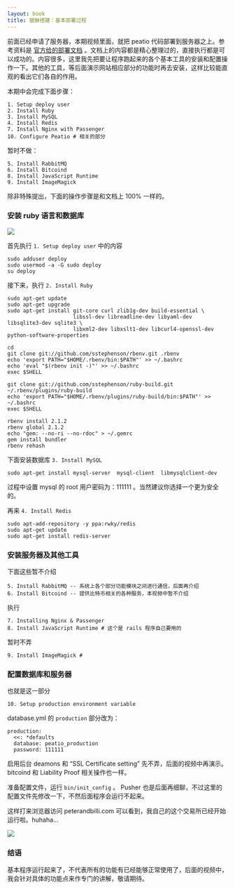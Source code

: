 ```yaml
---
layout: book
title: 貔貅搭建：基本部署过程
---
```


前面已经申请了服务器，本期视频里面，就把 peatio 代码部署到服务器之上。参考资料是 [官方给的部署文档](https://github.com/peatio/peatio/blob/master/doc/deploy-ubuntu.md) 。文档上的内容都是精心整理过的，直接执行都是可以成功的。内容很多，这里我先把要让程序跑起来的各个基本工具的安装和配置操作一下。其他的工具，等后面演示网站相应部分的功能时再去安装，这样比较能直观的看出它们各自的作用。


本期中会完成下面步骤：

    1. Setup deploy user
    2. Install Ruby
    3. Install MySQL
    4. Install Redis
    7. Install Nginx with Passenger
    10. Configure Peatio # 相关的部分

暂时不做：

    5. Install RabbitMQ
    6. Install Bitcoind
    8. Install JavaScript Runtime
    9. Install ImageMagick


<!-- 本文档中把都运行了那些具体的命令都记录一下吧，便于后面对照，或者重装服务器的话，复现整个场景 -->

除非特殊提出，下面的操作步骤是和文档上 100% 一样的。

### 安装 ruby 语言和数据库

![](http://media.happycasts.net/pic/peterpic/ruby-lang.png)

首先执行 `1. Setup deploy user` 中的内容

    sudo adduser deploy
    sudo usermod -a -G sudo deploy
    su deploy

接下来，执行 `2. Install Ruby`

    sudo apt-get update
    sudo apt-get upgrade
    sudo apt-get install git-core curl zlib1g-dev build-essential \
                         libssl-dev libreadline-dev libyaml-dev libsqlite3-dev sqlite3 \
                         libxml2-dev libxslt1-dev libcurl4-openssl-dev python-software-properties

    cd
    git clone git://github.com/sstephenson/rbenv.git .rbenv
    echo 'export PATH="$HOME/.rbenv/bin:$PATH"' >> ~/.bashrc
    echo 'eval "$(rbenv init -)"' >> ~/.bashrc
    exec $SHELL

    git clone git://github.com/sstephenson/ruby-build.git ~/.rbenv/plugins/ruby-build
    echo 'export PATH="$HOME/.rbenv/plugins/ruby-build/bin:$PATH"' >> ~/.bashrc
    exec $SHELL

    rbenv install 2.1.2
    rbenv global 2.1.2
    echo "gem: --no-ri --no-rdoc" > ~/.gemrc
    gem install bundler
    rbenv rehash


下面安装数据库 `3. Install MySQL`

    sudo apt-get install mysql-server  mysql-client  libmysqlclient-dev

过程中设置 mysql 的 root 用户密码为：111111 。当然建议你选择一个更为安全的。


再来 `4. Install Redis`

    sudo apt-add-repository -y ppa:rwky/redis
    sudo apt-get update
    sudo apt-get install redis-server

<!-- redis 必须得安装，不然后面要报错 -->

### 安装服务器及其他工具

下面这些暂不介绍

    5. Install RabbitMQ -- 系统上各个部分功能模块之间进行通信，后面再介绍
    6. Install Bitcoind -- 提供比特币相关的各种服务，本视频中暂不介绍

执行

    7. Installing Nginx & Passenger
    8. Install JavaScript Runtime # 这个是 rails 程序自己要用的

<!-- 不需要 passenger-install-nginx-module 这一步
按照 https://github.com/peatio/peatio/blob/master/doc/deploy-ubuntu.md
安装 passenger 定制过的 nginx -->


暂时不弄

    9. Install ImageMagick #


### 配置数据库和服务器

也就是这一部分

    10. Setup production environment variable

database.yml 的 `production` 部分改为：

    production:
      <<: *defaults
      database: peatio_production
      password: 111111

<!-- - 修改 push 在 application.yml 和 这个 database.yml 的数据之后，不用重启服务器 后续 rake 命令就可以成功-->

启用后台 deamons 和 “SSL Certificate setting” 先不弄，后面的视频中再演示。 bitcoind 和 Liability Proof 相关操作也一样。

<!--
- bitcoind
  - 第6步中，填入
    - happypeter
    - p111111

- Setup bitcoind rpc endpoint
  - vim config/currencies.yml

      rpc: http://happypeter:p111111@127.0.0.1:18332 -->

准备配置文件，运行 `bin/init_config` 。 Pusher 也是后面再细聊，不过这里的配置文件先修改一下，不然后面程序会运行不起来。
<!-- 缺少 pusher 配置 rake db:setup 这一步会报错 -->

这样打来浏览器访问 peterandbilli.com 可以看到，我自己的这个交易所已经开始运行啦。huhaha...

![](http://media.happycasts.net/pic/peterpic/peatio_shot.png)


### 结语

基本程序运行起来了，不代表所有的功能有已经能够正常使用了，后面的视频中，我会针对具体的功能点来作专门的讲解，敬请期待。

<!-- - 注册，amqp_queue 没有报错，但是我有被重定向到了 http://peatio.dev/settings
  -  shit, why this?
    - https://github.com/peatio/peatio/issues/288
 -->
